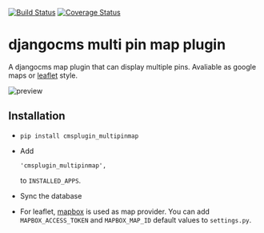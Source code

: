 [![Build Status](https://travis-ci.org/creimers/cmsplugin_multipinmap.svg?branch=master)](https://travis-ci.org/creimers/cmsplugin_multipinmap)
[![Coverage Status](https://coveralls.io/repos/creimers/cmsplugin_multipinmap/badge.svg?branch=master)](https://coveralls.io/r/creimers/cmsplugin_multipinmap?branch=master)
# djangocms multi pin map plugin

A djangocms map plugin that can display multiple pins. Avaliable as google maps or [leaflet](http://leafletjs.com/) style.

![preview](preview.png)

## Installation

* ``pip install cmsplugin_multipinmap``

* Add

  ```
  'cmsplugin_multipinmap',
  ```

  to ``INSTALLED_APPS``.

* Sync the database

* For leaflet, [mapbox](https://www.mapbox.com/) is used as map provider. You can add ``MAPBOX_ACCESS_TOKEN`` and ``MAPBOX_MAP_ID`` default values to ``settings.py``.
